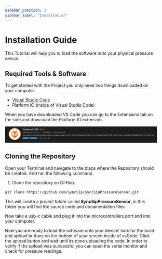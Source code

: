 ```yaml
---
sidebar_position: 3
sidebar_label: "Installation"
---
```


# Installation Guide
This Tutorial will help you to load the software onto your physical pressure sensor

## Required Tools & Software

To get started with the Project you only need two things downloaded on your computer.

- [Visual Studio Code](https://code.visualstudio.com/)
- Platform IO (inside of Visual Studio Code)
 
When you have downloaded VS Code you can go to the Extensions tab on the side and download
the Platform IO extension.

![PlatformIO Logo](../assets/platformio-logo.png)

## Cloning the Repository

Open your Terminal and navigate to the place where the Repository should be created.
And run the following command.

1. Clone the repository on GitHub.
```bash
git clone https://github.com/SyncSip/SyncSipPressureSensor.git
```

This will create a project folder called **SyncSipPressureSensor**, 
in this folder you will find the source code and documentation files.

Now take a usb-c cable and plug it into the microcontrollers port and into your computer.

Now you are ready to load the software onto your device! look for the build and upload buttons on the bottom of your screen inside of vsCode.
Click the upload button and wait until its done uploading the code. In order to verify if the upload was successful you can open the serial monitor and check
for pressure readings.


